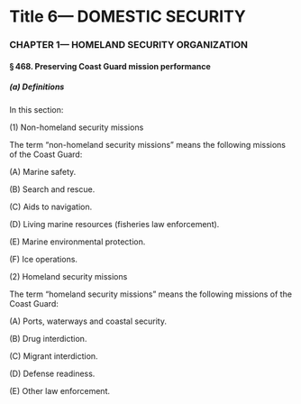 
# Title 6— DOMESTIC SECURITY
### CHAPTER 1— HOMELAND SECURITY ORGANIZATION
#### § 468. Preserving Coast Guard mission performance
##### (a) Definitions

In this section:

(1) Non-homeland security missions

The term “non-homeland security missions” means the following missions of the Coast Guard:

(A) Marine safety.

(B) Search and rescue.

(C) Aids to navigation.

(D) Living marine resources (fisheries law enforcement).

(E) Marine environmental protection.

(F) Ice operations.

(2) Homeland security missions

The term “homeland security missions” means the following missions of the Coast Guard:

(A) Ports, waterways and coastal security.

(B) Drug interdiction.

(C) Migrant interdiction.

(D) Defense readiness.

(E) Other law enforcement.
